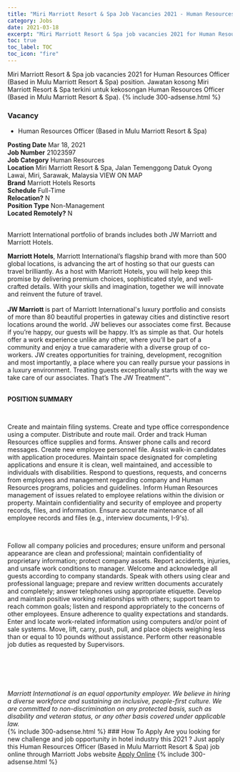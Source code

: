 ```yaml
---
title: "Miri Marriott Resort & Spa Job Vacancies 2021 - Human Resources Officer (Based in Mulu Marriott Resort & Spa)" 
category: Jobs 
date: 2021-03-18 
excerpt: "Miri Marriott Resort & Spa job vacancies 2021 for Human Resources Officer (Based in Mulu Marriott Resort & Spa) position. Jawatan kosong Miri Marriott Resort & Spa terkini untuk kekosongan Human Resources Officer (Based in Mulu Marriott Resort & Spa)." 
toc: true 
toc_label: TOC 
toc_icon: "fire" 
--- 
```


Miri Marriott Resort & Spa job vacancies 2021 for Human Resources Officer (Based in Mulu Marriott Resort & Spa) position. Jawatan kosong Miri Marriott Resort & Spa terkini untuk kekosongan Human Resources Officer (Based in Mulu Marriott Resort & Spa). 
{% include 300-adsense.html %} 
### Vacancy 
- Human Resources Officer (Based in Mulu Marriott Resort & Spa) 
<div><div><b>Posting Date</b> Mar 18, 2021<br><b>Job Number</b> 21023597<br><b>Job Category</b> Human Resources<br><b>Location</b> Miri Marriott Resort &amp; Spa, Jalan Temenggong Datuk Oyong Lawai, Miri, Sarawak, Malaysia VIEW ON MAP<br><b>Brand</b> Marriott Hotels Resorts<br><b>Schedule</b> Full-Time<br><b>Relocation?</b> N<br><b>Position Type</b> Non-Management<br><b>Located Remotely?</b> N<br><br><p>Marriott International portfolio of brands includes both JW Marriott and Marriott Hotels.<br></p> <div> <b>Marriott Hotels</b>, Marriott International&#8217;s flagship brand with more than 500 global locations, is advancing the art of hosting so that our guests can travel brilliantly. As a host with Marriott Hotels, you will help keep this promise by delivering premium choices, sophisticated style, and well-crafted details. With your skills and imagination, together we will innovate and reinvent the future of travel. </div> <div> <br> </div> <div> <b>JW Marriott </b>is part of Marriott International's luxury portfolio and consists of more than 80 beautiful properties in gateway cities and distinctive resort locations around the world. JW believes our associates come first. Because if you&#8217;re happy, our guests will be happy. It&#8217;s as simple as that. Our hotels offer a work experience unlike any other, where you&#8217;ll be part of a community and enjoy a true camaraderie with a diverse group of co-workers. JW creates opportunities for training, development, recognition and most importantly, a place where you can really pursue your passions in a luxury environment. Treating guests exceptionally starts with the way we take care of our associates. That&#8217;s The JW Treatment&#8482;. </div><br></div><div> <p><strong>POSITION SUMMARY</strong></p> <p>&#160;</p> <p>Create and maintain filing systems. Create and type office correspondence using a computer. Distribute and route mail. Order and track Human Resources office supplies and forms. Answer phone calls and record messages. Create new employee personnel file. Assist walk-in candidates with application procedures. Maintain space designated for completing applications and ensure it is clean, well maintained, and accessible to individuals with disabilities. Respond to questions, requests, and concerns from employees and management regarding company and Human Resources programs, policies and guidelines. Inform Human Resources management of issues related to employee relations within the division or property. Maintain confidentiality and security of employee and property records, files, and information. Ensure accurate maintenance of all employee records and files (e.g., interview documents, I-9's).</p> <p>&#160;</p> <p>Follow all company policies and procedures; ensure uniform and personal appearance are clean and professional; maintain confidentiality of proprietary information; protect company assets. Report accidents, injuries, and unsafe work conditions to manager. Welcome and acknowledge all guests according to company standards. Speak with others using clear and professional language; prepare and review written documents accurately and completely; answer telephones using appropriate etiquette. Develop and maintain positive working relationships with others; support team to reach common goals; listen and respond appropriately to the concerns of other employees. Ensure adherence to quality expectations and standards. Enter and locate work-related information using computers and/or point of sale systems. Move, lift, carry, push, pull, and place objects weighing less than or equal to 10 pounds without assistance. Perform other reasonable job duties as requested by Supervisors.</p> <p>&#160;</p> <p>&#160;</p> </div> <div>  &#160; </div> <em>Marriott International is an equal opportunity employer.&#160;We believe in hiring a diverse workforce and sustaining an inclusive, people-first culture.&#160;We are committed to non-discrimination on&#160;any&#160;protected&#160;basis, such as disability and veteran status, or any other basis covered under applicable law.</em><br></div> 
{% include 300-adsense.html %} 
### How To Apply 
Are you looking for new challenge and job opportunity in hotel industry this 2021 ?
Just apply this Human Resources Officer (Based in Mulu Marriott Resort & Spa) job online through Marriott Jobs website 
<a href="https://jobs.marriott.com/marriott/jobs/21023597?lang=en-us" class="btn btn--info" target="_blank" rel="nofollow noopenner">Apply Online</a> 
{% include 300-adsense.html %} 